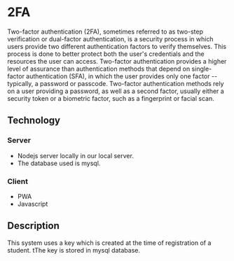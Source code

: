 # 2FA

Two-factor authentication (2FA), sometimes referred to as two-step verification or dual-factor authentication, is a security process in which users provide two different authentication factors to verify themselves. This process is done to better protect both the user's credentials and the resources the user can access. Two-factor authentication provides a higher level of assurance than authentication methods that depend on single-factor authentication (SFA), in which the user provides only one factor -- typically, a password or passcode. Two-factor authentication methods rely on a user providing a password, as well as a second factor, usually either a security token or a biometric factor, such as a fingerprint or facial scan.

## Technology

### Server 
- Nodejs server locally in our local server.
- The database used is mysql.

### Client 
- PWA 
- Javascript

## Description 
This system uses a key which is created at the time of registration of a student. tThe key is stored in mysql database.

